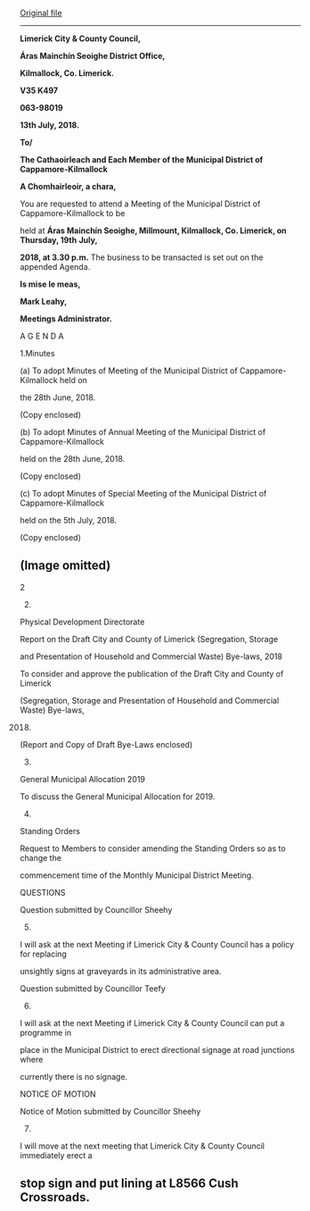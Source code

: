 [Original file](https://www.limerick.ie/sites/default/files/media/documents/2018-07/01%20Agenda%20MD%20Meeting%2019th%20July%202018.pdf)

---
**Limerick City & County Council,**

**Áras Mainchín Seoighe District Office,**

**Kilmallock, Co. Limerick.**

**V35 K497**

**063-98019**

**13th July, 2018.**

**To/**

**The Cathaoirleach and Each Member of the Municipal District of Cappamore-Kilmallock**

**A Chomhairleoir, a chara,**

You are requested to attend a Meeting of the Municipal District of Cappamore-Kilmallock to be

held at **Áras Mainchín Seoighe, Millmount, Kilmallock, Co. Limerick, on Thursday, 19th** **July,**

**2018, at 3.30 p.m.** The business to be transacted is set out on the appended Agenda.

**Is mise le meas,**

**Mark Leahy,**

**Meetings Administrator.**

A G E N D A

1.Minutes

(a) To adopt Minutes of Meeting of the Municipal District of Cappamore-Kilmallock held on

the 28th June, 2018.

(Copy enclosed)

(b) To adopt Minutes of Annual Meeting of the Municipal District of Cappamore-Kilmallock

held on the 28th June, 2018.

(Copy enclosed)

(c) To adopt Minutes of Special Meeting of the Municipal District of Cappamore-Kilmallock

held on the 5th July, 2018.

(Copy enclosed)

(Image omitted)
---
2

2.

Physical Development Directorate

Report on the Draft City and County of Limerick (Segregation, Storage

and Presentation of Household and Commercial Waste) Bye-laws, 2018

To consider and approve the publication of the Draft City and County of Limerick

(Segregation, Storage and Presentation of Household and Commercial Waste) Bye-laws,

2018.

(Report and Copy of Draft Bye-Laws enclosed)

3.

General Municipal Allocation 2019

To discuss the General Municipal Allocation for 2019.

4.

Standing Orders

Request to Members to consider amending the Standing Orders so as to change the

commencement time of the Monthly Municipal District Meeting.

QUESTIONS

Question submitted by Councillor Sheehy

5.

I will ask at the next Meeting if Limerick City & County Council has a policy for replacing

unsightly signs at graveyards in its administrative area.

Question submitted by Councillor Teefy

6.

I will ask at the next Meeting if Limerick City & County Council can put a programme in

place in the Municipal District to erect directional signage at road junctions where

currently there is no signage.

NOTICE OF MOTION

Notice of Motion submitted by Councillor Sheehy

7.

I will move at the next meeting that Limerick City & County Council immediately erect a

stop sign and put lining at L8566 Cush Crossroads.
---
